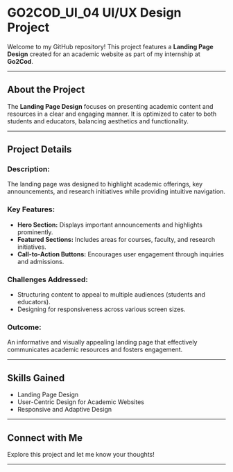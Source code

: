 # **GO2COD_UI_04 UI/UX Design Project**

Welcome to my GitHub repository! This project features a **Landing Page Design** created for an academic website as part of my internship at **Go2Cod**.  

---

## **About the Project**  

The **Landing Page Design** focuses on presenting academic content and resources in a clear and engaging manner. It is optimized to cater to both students and educators, balancing aesthetics and functionality.  

---

## **Project Details**  

### **Description:**  
The landing page was designed to highlight academic offerings, key announcements, and research initiatives while providing intuitive navigation.  

### **Key Features:**  
- **Hero Section:** Displays important announcements and highlights prominently.  
- **Featured Sections:** Includes areas for courses, faculty, and research initiatives.  
- **Call-to-Action Buttons:** Encourages user engagement through inquiries and admissions.  

### **Challenges Addressed:**  
- Structuring content to appeal to multiple audiences (students and educators).  
- Designing for responsiveness across various screen sizes.  

### **Outcome:**  
An informative and visually appealing landing page that effectively communicates academic resources and fosters engagement.  

---

## **Skills Gained**  
- Landing Page Design  
- User-Centric Design for Academic Websites  
- Responsive and Adaptive Design  

---

## **Connect with Me**  
Explore this project and let me know your thoughts!  

---
